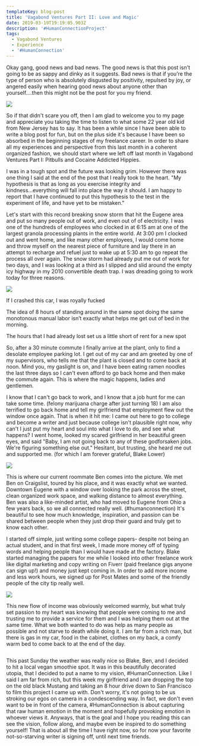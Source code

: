 ```yaml
---
templateKey: blog-post
title: 'Vagabond Ventures Part II: Love and Magic'
date: 2019-03-19T19:19:05.903Z
description: '#HumanConnectionProject'
tags:
  - Vagabond Ventures
  - Experience
  - '#HumanConnection'
---
```

Okay gang, good news and bad news. The good news is that this post isn't going to be as sappy and dinky as it suggests. Bad news is that if you’re the type of person who is absolutely disgusted by positivity, repulsed by joy, or angered easily when hearing good news about anyone other than yourself....then this might not be the post for you my friend.

![](/img/nature-love.jpg)

So if that didn't scare you off, then I am glad to welcome you to my page and appreciate you taking the time to listen to what some 22 year old kid from New Jersey has to say. It has been a while since I have been able to write a blog post for fun, but on the plus side it's because I have been so absorbed in the beginning stages of my freelance career. In order to share all my experiences and perspective from this last month in a coherent organized fashion, we should start where we left off last month in Vagabond Ventures Part I: Pitbulls and Cocaine Addicted Hippies.

I was in a tough spot and the future was looking grim. However there was one thing I said at the end of the post that I really took to the heart. "My hypothesis is that as long as you exercise integrity and kindness...everything will fall into place the way it should. I am happy to report that I have continued to put this hypothesis to the test in the experiment of life, and have yet to be mistaken."

Let's start with this record breaking snow storm that hit the Eugene area and put so many people out of work, and even out of of electricity. I was one of the hundreds of employees who clocked in at 6:15 am at one of the largest granola processing plants in the entire world. At 3:00 pm I clocked out and went home, and like many other employees, I would come home and throw myself on the nearest piece of furniture and lay there in an attempt to recharge and refuel just to wake up at 5:30 am to go repeat the process all over again. The snow storm had already put me out of work for two days, and I was looking at a third as I slipped and slid around the empty icy highway in my 2010 convertible death trap. I was dreading going to work today for three reasons.

![](/img/img-7223.jpg)

If I crashed this car, I was royally fucked

The idea of 8 hours of standing around in the same spot doing the same monotonous manual labor isn’t exactly what helps me get out of bed in the morning.

The hours that I had already lost set us a little short of rent for a new spot 

So, after a 30 minute commute I finally arrive at the plant, only to find a desolate employee parking lot. I get out of my car and am greeted by one of my supervisors, who tells me that the plant is closed and to come back at noon. Mind you, my gaslight is on, and I have been eating ramen noodles the last three days so I can't even afford to go back home and then make the commute again. This is where the magic happens, ladies and gentlemen.

I know that I can't go back to work, and I know that a job hunt for me can take some time. (felony marijuana charge after just turning 18) I am also terrified to go back home and tell my girlfriend that employment flew out the window once again. That is when it hit me: I came out here to go to college and become a writer and just because college isn't plausible right now, why can't I just put my heart and soul into what I love to do, and see what happens? I went home, looked my scared girlfriend in her beautiful green eyes, and said "Baby, I am not going back to any of these godforsaken jobs. We're figuring something else out." Hesitant, but trusting, she heard me out and supported me. (for which I am forever grateful, Blake Lower)

![](/img/img-7162.jpg)

This is where our current roommate Ben comes into the picture. We met Ben on Craigslist, toured by his place, and it was exactly what we wanted. Downtown Eugene with a window over looking the park across the street, clean organized work space, and walking distance to almost everything. Ben was also a like-minded artist, who had moved to Eugene from Ohio a few years back, so we all connected really well. (#humanconnection) It's beautiful to see how much knowledge, inspiration, and passion can be shared between people when they just drop their guard and truly get to know each other.

I started off simple, just writing some college papers- despite not being an actual student, and in that first week, I made more money off of typing words and helping people than I would have made at the factory. Blake started managing the papers for me while I looked into other freelance work like digital marketing and copy writing on Fiverr (paid freelance gigs anyone can sign up!) and money just kept coming in. In order to add more income and less work hours, we signed up for Post Mates and some of the friendly people of the city tip really well.

![](/img/img-7222.jpg)

This new flow of income was obviously welcomed warmly, but what truly set passion to my heart was knowing that people were coming to me and trusting me to provide a service for them and I was helping them out at the same time. What we both wanted to do was help as many people as possible and not starve to death while doing it. I am far from a rich man, but there is gas in my car, food in the cabinet, clothes on my back, a comfy warm bed to come back to at the end of the day.

![]()

This past Sunday the weather was really nice so Blake, Ben, and I decided to hit a local vegan smoothie spot. It was in this beautifully decorated utopia, that I decided to put a name to my vision, #HumanConnection. Like I said I am far from rich, but this week my girlfriend and I are dropping the top on the old black Mustang and taking an 8 hour drive down to San Francisco to film this project I came up with. Don't worry, it's not going to be us stroking our egos on camera in a condescending way. In fact, we don't even want to be in front of the camera, #HumanConnection is about capturing that raw human emotion in the moment and hopefully provoking emotion in whoever views it. Anyways, that is the goal and I hope you reading this can see the vision, follow along, and maybe even be inspired to do something yourself! That is about all the time I have right now, so for now your favorite not-so-starving writer is signing off, until next time friends.
